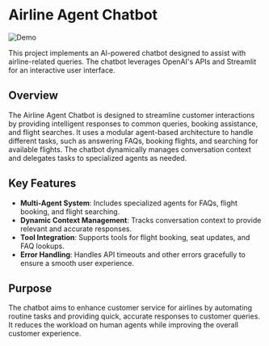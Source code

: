 # Airline Agent Chatbot

![Demo](./demo.gif)

This project implements an AI-powered chatbot designed to assist with airline-related queries. The chatbot leverages OpenAI's APIs and Streamlit for an interactive user interface.

## Overview

The Airline Agent Chatbot is designed to streamline customer interactions by providing intelligent responses to common queries, booking assistance, and flight searches. It uses a modular agent-based architecture to handle different tasks, such as answering FAQs, booking flights, and searching for available flights. The chatbot dynamically manages conversation context and delegates tasks to specialized agents as needed.

## Key Features

- **Multi-Agent System**: Includes specialized agents for FAQs, flight booking, and flight searching.
- **Dynamic Context Management**: Tracks conversation context to provide relevant and accurate responses.
- **Tool Integration**: Supports tools for flight booking, seat updates, and FAQ lookups.
- **Error Handling**: Handles API timeouts and other errors gracefully to ensure a smooth user experience.

## Purpose

The chatbot aims to enhance customer service for airlines by automating routine tasks and providing quick, accurate responses to customer queries. It reduces the workload on human agents while improving the overall customer experience.

